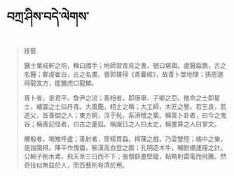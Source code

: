# བཀྲ་ཤིས་བདེ་ལེགས་
> 技藝
> 
> 醫士業岐軒之術，稱曰國手；地師習青烏之書，號曰堪輿。盧醫扁鵲，古之名醫；鄭虔崔白，古之名畫。晉郭璞得《青囊經》，故善卜筮地理；孫思邈得龍宮方，能醫虎口龍鱗。
> 
> 善卜者，是君平、詹尹之流；善相者，即唐舉、子卿之亞。推命之士即星士，繪圖之士曰丹青。大風鑑，相士之稱；大工師，木匠之譽。若王良，若造父，皆善御之人；東方朔，淳于髡，系滑稽之輩。稱善卜卦者，曰今之鬼谷；稱善記怪者，曰古之董狐。稱諏日之人曰太史，稱書算之人曰掌文。
> 
> 擲骰者，喝雉呼盧；善射者，穿楊貫蝨。樗蒱之戲，乃雲雙陸；橘中之樂，是說圍棋。陳平作傀儡，解漢高白登之圍；孔明造木牛，輔劉備運糧之計。公輸子削木鳶，飛天至三日而不下；張僧繇畫壁龍，點睛則雷電而飛騰。然奇技似無益於人，而百藝則有濟於用。
>